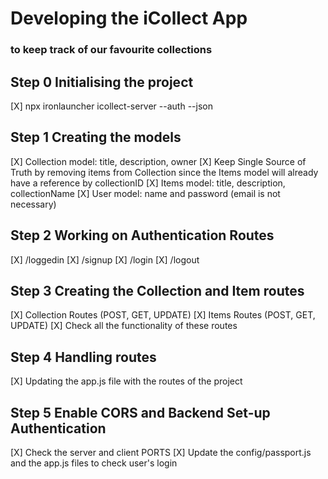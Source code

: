 # Developing the iCollect App
### to keep track of our favourite collections

## Step 0 Initialising the project

[X] npx ironlauncher icollect-server --auth --json

## Step 1 Creating the models

[X] Collection model: title, description, owner
[X] Keep Single Source of Truth by removing items from Collection since the Items model will already have a reference by collectionID
[X] Items model: title, description, collectionName
[X] User model: name and password (email is not necessary)

## Step 2 Working on Authentication Routes
[X] /loggedin
[X] /signup
[X] /login
[X] /logout

## Step 3 Creating the Collection and Item routes

[X] Collection Routes (POST, GET, UPDATE)
[X] Items Routes (POST, GET, UPDATE)
[X] Check all the functionality of these routes
 
## Step 4 Handling routes

[X] Updating the app.js file with the routes of the project

## Step 5 Enable CORS and Backend Set-up Authentication
[X] Check the server and client PORTS
[X] Update the config/passport.js and the app.js files to check user's login